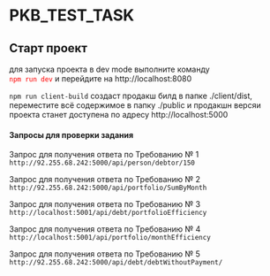 # PKB_TEST_TASK

<h2>Старт проект </h2>
<p>для запуска проекта в dev mode выполните команду <br>
<code style="color:red">npm run dev</code> и перейдите на http://localhost:8080</p>

<p><code>npm run client-build</code> создаст продакш билд в папке ./client/dist,
переместите всё содержимое в папку ./public
и продакшн версяи проекта станет доступена по адресу http://localhost:5000
</p>

<h4>Запросы для проверки задания </h4>

<p>Запрос для получения ответа по Требованию № 1
<code>http://92.255.68.242:5000/api/person/debtor/150</code>
</p>

<p>Запрос для получения ответа по Требованию № 2
<code>http://92.255.68.242:5000/api/portfolio/SumByMonth</code>
</p>

<p>Запрос для получения ответа по Требованию № 3
<code>http://localhost:5001/api/debt/portfolioEfficiency</code>
</p>

<p>Запрос для получения ответа по Требованию № 4
<code>http://localhost:5001/api/portfolio/monthEfficiency</code>
</p>

<p>Запрос для получения ответа по Требованию № 5
<code>http://92.255.68.242:5000/api/debt/debtWithoutPayment/</code>
</p>

